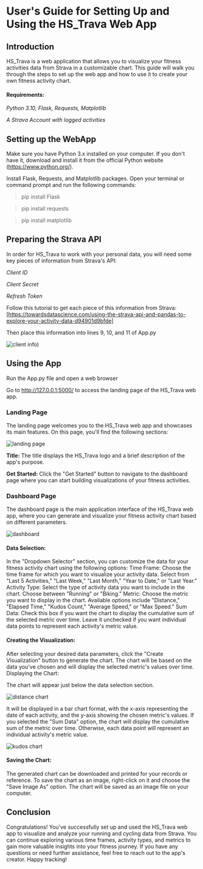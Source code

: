 # User's Guide for Setting Up and Using the HS_Trava Web App

## Introduction
HS_Trava is a web application that allows you to visualize your fitness activities data from Strava in a customizable chart. This guide will walk you through the steps to set up the web app and how to use it to create your own fitness activity chart.

#### Requirements:

_Python 3.10, Flask, Requests, Matplotlib_

_A Strava Account with logged activities_

## Setting up the WebApp

Make sure you have Python 3.x installed on your computer. If you don't have it, download and install it from the official Python website (https://www.python.org/).

Install Flask, Requests, and Matplotlib packages. Open your terminal or command prompt and run the following commands:

> pip install Flask

> pip install requests

> pip install matplotlib

## Preparing the Strava API

In order for HS_Trava to work with your personal data, you will need some key pieces of information from Strava's API:

_Client ID_

_Client Secret_

_Refresh Token_

Follow this tutorial to get each piece of this information from Strava: [https://towardsdatascience.com/using-the-strava-api-and-pandas-to-explore-your-activity-data-d94901d9bfde]

Then place this information into lines 9, 10, and 11 of App.py


![client info](https://github.com/HarrisSeabold/HS_Trava_HCI584/blob/main/Doc/Client%20Info.PNG))

## Using the App

Run the App.py file and open a web browser

Go to http://127.0.0.1:5000/ to access the landing page of the HS_Trava web app.

### Landing Page
The landing page welcomes you to the HS_Trava web app and showcases its main features. On this page, you'll find the following sections:

![landing page](https://github.com/HarrisSeabold/HS_Trava_HCI584/blob/main/Doc/Landing%20Page.PNG)

**Title:** The title displays the HS_Trava logo and a brief description of the app's purpose.

**Get Started:** Click the "Get Started" button to navigate to the dashboard page where you can start building visualizations of your fitness activities.

### Dashboard Page

The dashboard page is the main application interface of the HS_Trava web app, where you can generate and visualize your fitness activity chart based on different parameters.

![dashboard](https://github.com/HarrisSeabold/HS_Trava_HCI584/blob/main/Doc/Dashboard.PNG)

#### Data Selection:

In the "Dropdown Selector" section, you can customize the data for your fitness activity chart using the following options:
Time Frame: Choose the time frame for which you want to visualize your activity data. Select from "Last 5 Activities," "Last Week," "Last Month," "Year to Date," or "Last Year."
Activity Type: Select the type of activity data you want to include in the chart. Choose between "Running" or "Biking."
Metric: Choose the metric you want to display in the chart. Available options include "Distance," "Elapsed Time," "Kudos Count," "Average Speed," or "Max Speed."
Sum Data: Check this box if you want the chart to display the cumulative sum of the selected metric over time. Leave it unchecked if you want individual data points to represent each activity's metric value.

#### Creating the Visualization:

After selecting your desired data parameters, click the "Create Visualization" button to generate the chart.
The chart will be based on the data you've chosen and will display the selected metric's values over time.
Displaying the Chart:

The chart will appear just below the data selection section.

![distance chart](https://github.com/HarrisSeabold/HS_Trava_HCI584/blob/main/Doc/MonthlyRunning.PNG)

It will be displayed in a bar chart format, with the x-axis representing the date of each activity, and the y-axis showing the chosen metric's values.
If you selected the "Sum Data" option, the chart will display the cumulative sum of the metric over time. Otherwise, each data point will represent an individual activity's metric value.

![kudos chart](https://github.com/HarrisSeabold/HS_Trava_HCI584/blob/main/Doc/Kudos.PNG)

#### Saving the Chart:

The generated chart can be downloaded and printed for your records or reference.
To save the chart as an image, right-click on it and choose the "Save Image As" option.
The chart will be saved as an image file on your computer.

## Conclusion
Congratulations! You've successfully set up and used the HS_Trava web app to visualize and analyze your running and cycling data from Strava. You can continue exploring various time frames, activity types, and metrics to gain more valuable insights into your fitness journey. If you have any questions or need further assistance, feel free to reach out to the app's creator. Happy tracking!
